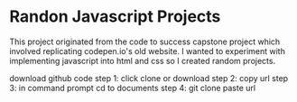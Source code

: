 # Randon Javascript Projects

This project originated from the code to success capstone project which involved replicating codepen.io's old website. I wanted to experiment with implementing javascript into html and css so I created random projects.

download github code
step 1:
click clone or download
step 2: 
copy url
step 3: in command prompt cd to documents
step 4: git clone paste url
